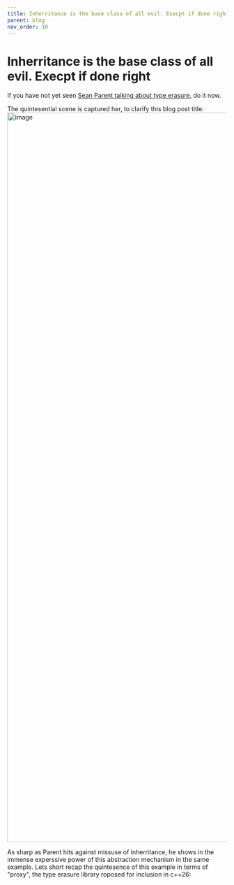 ```yaml
---
title: Inherritance is the base class of all evil. Execpt if done right.
parent: blog
nav_order: 10
---
```


# Inherritance is the base class of all evil. Execpt if done right

If you have not yet seen [Sean Parent talking about type erasure](https://youtu.be/bIhUE5uUFOA?si=qa4nXpmz8FCNUoY0&t=577), do it now.

The quintesential scene is captured her, to clarify this blog post title:
<img width="1670" alt="image" src="https://github.com/user-attachments/assets/29ccd00e-cbdb-4ff1-bc18-174e8c46c061">

As sharp as Parent hits against missuse of inherritance, he shows in the immense experssive power of this abstraction mechanism in the same example.
Lets short  recap the quintesence of this example in terms of "proxy", the type erasure library roposed for inclusion in c++26:

